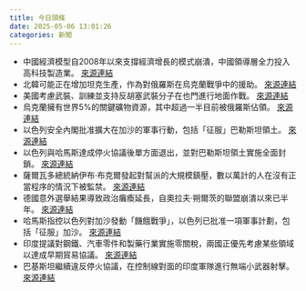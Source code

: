 ```yaml
---
title: 今日頭條
date: 2025-05-06 13:01:26
categories: 新聞            
---
```

- 中國經濟模型自2008年以來支撐經濟增長的模式崩潰，中國領導層全力投入高科技製造業。 [來源連結](https://asiatimes.com/2025/05/thoughts-on-sinofuturism/)
- 北韓可能正在增加坦克生產，作為對俄羅斯在烏克蘭戰爭中的援助。 [來源連結](https://asiatimes.com/2025/05/is-n-korea-cranking-out-tanks-to-help-russia-in-ukraine/)
- 美國考慮武裝、訓練並支持反胡塞武裝分子在也門進行地面作戰。 [來源連結](https://asiatimes.com/2025/05/trump-risks-falling-into-an-airpower-trap-in-yemen/)
- 烏克蘭擁有世界5%的關鍵礦物資源，其中超過一半目前被俄羅斯佔領。 [來源連結](https://asiatimes.com/2025/05/zelensky-not-trump-won-the-us-ukraine-minerals-deal/)
- 以色列安全內閣批准擴大在加沙的軍事行動，包括「征服」巴勒斯坦領土。 [來源連結](https://www.thehindu.com/news/morning-digest-may-6-2025/article69543479.ece)
- 以色列與哈馬斯達成停火協議後單方面退出，並對巴勒斯坦領土實施全面封鎖。 [來源連結](https://www.theguardian.com/world/2025/may/06/palestinians-fear-israel-imposing-gaza-endgame)
- 薩爾瓦多總統納伊布·布克爾發起對幫派的大規模鎮壓，數以萬計的人在沒有正當程序的情況下被監禁。 [來源連結](https://www.theguardian.com/world/2025/may/06/el-salvador-nayib-bukele-model-trump)
- 德國意外選舉結果導致政治癱瘓延長，自奧拉夫·朔爾茨的聯盟崩潰以來已半年。 [來源連結](https://www.japantimes.co.jp/news/2025/05/06/incoming-german-chancellor-vote-setback/)
- 哈馬斯指控以色列對加沙發動「饑餓戰爭」，以色列已批准一項軍事計劃，包括「征服」加沙。 [來源連結](https://www.japantimes.co.jp/news/2025/05/06/world/politics/hamas-gaza-truce-talks-pointless/)
- 印度提議對鋼鐵、汽車零件和製藥行業實施零關稅，兩國正優先考慮某些領域以達成早期貿易協議。 [來源連結](https://www.japantimes.co.jp/business/2025/05/06/economy/india-us-trump-tariffs/)
- 巴基斯坦繼續違反停火協議，在控制線對面的印度軍隊進行無端小武器射擊。 [來源連結](https://www.thehindu.com/news/national/jammu-and-kashmir/pak-troops-resorts-to-unprovoked-firing-along-loc-in-8-sectors-across-j-k-indian-army-retaliates/article69543539.ece)



